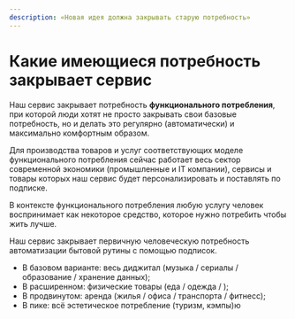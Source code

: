 ```yaml
---
description: «Новая идея должна закрывать старую потребность»
---
```


# Какие имеющиеся потребность закрывает сервис

Наш сервис закрывает потребность **функционального потребления**, при которой люди хотят не просто закрывать свои базовые потребность, но и делать это регулярно \(автоматически\) и максимально комфортным образом.

Для производства товаров и услуг соответствующих моделе функционального потребления сейчас работает весь сектор современной экономики \(промышленные и IT компании\), сервисы и товары которых наш сервис будет персонализировать и поставлять по подписке.

В контексте функционального потребления любую услугу человек воспринимает как некоторое средство, которое нужно потребить чтобы жить лучше.

Наш сервис закрывает первичную человеческую потребность автоматизации бытовой рутины с помощью подписок.

* В базовом варианте: весь диджитал \(музыка / сериалы / образование / хранение данных\);
* В расширенном: физические товары \(еда / одежда / \);
* В продвинутом: аренда \(жилья / офиса / транспорта / фитнесс\);
* В пике: всё эстетическое потребление \(туризм, кэмпы\)ю

